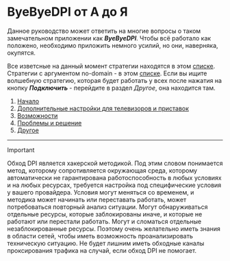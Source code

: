 # ByeByeDPI от А до Я

Данное руководство может ответить на многие вопросы о таком замечательном приложении как ***ByeByeDPI***. Чтобы всё работало как положено, необходимо приложить немного усилий, но они, наверняка, окупятся.

Все изветсные на данный момент стратегии находятся в этом [списке](ALL.TXT). Стратегии с аргументом no-domain - в этом [списке](no_domain.txt).
Если вы ищите волшебную стратегию, которая будет работать у всех после нажатия на кнопку ***Подключить*** - перейдите в раздел *Другое*, она находится там.

1. [Начало](start.md)
2. [Дополнительные настройки для телевизоров и приставок](tv.md)
3. [Возможности](features.md)
4. [Проблемы и решение](problems.md)
5. [Другое](others.md)

---

> [!IMPORTANT]
> Обход DPI является хакерской методикой. Под этим словом понимается метод, которому сопротивляется окружающая среда, которому автоматически не гарантирована работоспособность в любых условиях и на любых ресурсах, требуется настройка под специфические условия у вашего провайдера. Условия могут меняться со временем, и методика может начинать или переставать работать, может потребоваться повторный анализ ситуации. Могут обнаруживаться отдельные ресурсы, которые заблокированы иначе, и которые не работают или перестали работать. Могут и сломаться отдельные незаблокированные ресурсы. Поэтому очень желательно иметь знания в области сетей, чтобы иметь возможность проанализировать техническую ситуацию. Не будет лишним иметь обходные каналы проксирования трафика на случай, если обход DPI не помогает.

